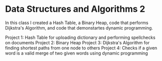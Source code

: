 # Data Structures and Algorithms 2
In this class I created a Hash Table, a Binary Heap, code that performs Dijkstra's Algorithm, and code that demonstartes dynamic programming.

Project 1: Hash Table for uploading dictionary and performing spellchecks on documents
Project 2: Binary Heap
Project 3: Dijkstra's Algorithm for finding shortest paths from one node to others
Project 4: Checks if a given word is a valid merge of two given words using dynamic programming
